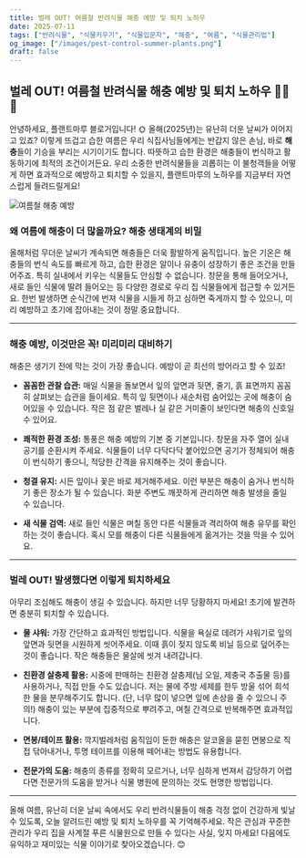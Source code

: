 ```yaml
---
title: 벌레 OUT! 여름철 반려식물 해충 예방 및 퇴치 노하우 
date: 2025-07-11
tags: ["반려식물", "식물키우기", "식물입문자", "해충", "여름", "식물관리법"]
og_image: ["/images/pest-control-summer-plants.png"]
draft: false
---
```


## 벌레 OUT! 여름철 반려식물 해충 예방 및 퇴치 노하우 🐛🚫🌿

안녕하세요, 플랜트마루 블로거입니다! 🌞 올해(2025년)는 유난히 더운 날씨가 이어지고 있죠? 이렇게 뜨겁고 습한 여름은 우리 식집사님들에게는 반갑지 않은 손님, 바로 **해충**들이 기승을 부리는 시기이기도 합니다. 따뜻하고 습한 환경은 해충들이 번식하고 활동하기에 최적의 조건이거든요. 우리 소중한 반려식물들을 괴롭히는 이 불청객들을 어떻게 하면 효과적으로 예방하고 퇴치할 수 있을지, 플랜트마루의 노하우를 지금부터 자연스럽게 들려드릴게요!

![여름철 해충 예방](/images/pest-control-summer-plants.png)

### 왜 여름에 해충이 더 많을까요? 해충 생태계의 비밀

올해처럼 무더운 날씨가 계속되면 해충들은 더욱 활발하게 움직입니다. 높은 기온은 해충들의 번식 속도를 빠르게 하고, 습한 환경은 알이나 유충이 성장하기 좋은 조건을 만들어주죠. 특히 실내에서 키우는 식물들도 안심할 수 없습니다. 창문을 통해 들어오거나, 새로 들인 식물에 딸려 들어오는 등 다양한 경로로 우리 집 식물들에게 접근할 수 있거든요. 한번 발생하면 순식간에 번져 식물을 시들게 하고 심하면 죽게까지 할 수 있으니, 미리 예방하고 초기에 잡아내는 것이 정말 중요합니다.

---

### 해충 예방, 이것만은 꼭! 미리미리 대비하기

해충은 생기기 전에 막는 것이 가장 좋습니다. 예방이 곧 최선의 방어라고 할 수 있죠!

- **꼼꼼한 관찰 습관:** 매일 식물을 돌보면서 잎의 앞면과 뒷면, 줄기, 흙 표면까지 꼼꼼히 살펴보는 습관을 들이세요. 특히 잎 뒷면이나 새순처럼 숨어있는 곳에 해충이 숨어있을 수 있습니다. 작은 점 같은 벌레나 실 같은 거미줄이 보인다면 해충의 신호일 수 있어요.
    
- **쾌적한 환경 조성:** 통풍은 해충 예방의 기본 중 기본입니다. 창문을 자주 열어 실내 공기를 순환시켜 주세요. 식물들이 너무 다닥다닥 붙어있으면 공기가 정체되어 해충이 번식하기 좋으니, 적당한 간격을 유지해주는 것이 좋습니다.
    
- **청결 유지:** 시든 잎이나 꽃은 바로 제거해주세요. 이런 부분은 해충이 숨거나 번식하기 좋은 장소가 될 수 있습니다. 화분 주변도 깨끗하게 관리하면 해충 발생을 줄일 수 있습니다.
    
- **새 식물 검역:** 새로 들인 식물은 며칠 동안 다른 식물들과 격리하여 해충 유무를 확인하는 것이 좋습니다. 혹시 모를 해충이 다른 식물들에게 옮겨가는 것을 막을 수 있어요.
    

---

### 벌레 OUT! 발생했다면 이렇게 퇴치하세요

아무리 조심해도 해충이 생길 수 있습니다. 하지만 너무 당황하지 마세요! 초기에 발견하면 충분히 퇴치할 수 있습니다.

- **물 샤워:** 가장 간단하고 효과적인 방법입니다. 식물을 욕실로 데려가 샤워기로 잎의 앞면과 뒷면을 시원하게 씻어주세요. 이때 흙이 젖지 않도록 비닐 등으로 덮어주는 것이 좋습니다. 작은 해충들은 물살에 씻겨 내려갑니다.
    
- **친환경 살충제 활용:** 시중에 판매하는 친환경 살충제(님 오일, 제충국 추출물 등)를 사용하거나, 직접 만들 수도 있습니다. 저는 물에 주방 세제를 한두 방울 섞어 희석한 물을 분무해주기도 합니다. (단, 너무 많이 넣으면 잎에 손상을 줄 수 있으니 주의!) 해충이 있는 부분에 집중적으로 뿌려주고, 며칠 간격으로 반복해주면 효과적입니다.
    
- **면봉/테이프 활용:** 깍지벌레처럼 움직임이 둔한 해충은 알코올을 묻힌 면봉으로 직접 닦아내거나, 투명 테이프를 이용해 떼어내는 방법도 유용합니다.
    
- **전문가의 도움:** 해충의 종류를 정확히 모르거나, 너무 심하게 번져서 감당하기 어렵다면 전문가의 도움을 받거나 식물 병원에 문의하는 것도 현명한 방법입니다.
    

---

올해 여름, 유난히 더운 날씨 속에서도 우리 반려식물들이 해충 걱정 없이 건강하게 빛날 수 있도록, 오늘 알려드린 예방 및 퇴치 노하우를 꼭 기억해주세요. 작은 관심과 꾸준한 관리가 우리 집을 사계절 푸른 식물원으로 만들 수 있다는 사실, 잊지 마세요! 다음에도 유익하고 재미있는 식물 이야기로 찾아오겠습니다. 😊